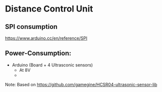 # Distance Control Unit

## SPI consumption
https://www.arduino.cc/en/reference/SPI

## Power-Consumption:
* Arduino (Board + 4 Ultrasconic sensors)
  * At 8V 
  *

Note: Based on https://github.com/gamegine/HCSR04-ultrasonic-sensor-lib